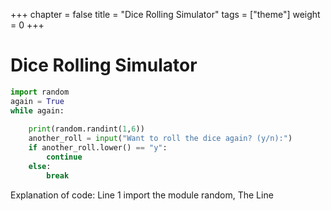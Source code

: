 +++
chapter = false
title = "Dice Rolling Simulator"
tags = ["theme"]
weight = 0
+++


# Dice Rolling Simulator
```python
import random
again = True
while again:
    
    print(random.randint(1,6))
    another_roll = input("Want to roll the dice again? (y/n):")
    if another_roll.lower() == "y":
        continue
    else:
        break

```

Explanation of code:
Line 1 import the module random,
The Line 
